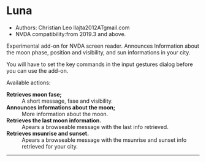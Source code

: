 # Luna #

*	Authors: Christian Leo llajta2012ATgmail.com
*	NVDA compatibility:from 2019.3 and above.

Experimental add-on for NVDA screen reader.
Announces Information about the moon phase, position and visibility, and sun informations in your city. 

You will have to set the key commands  in the input gestures dialog before you can use the add-on.

Available actions:

<dl>
<dt><strong>Retrieves moon fase;</strong></dt>
<dd>A short message, fase and visibility.</dd>
<dt><strong>Announces informations about the moon;</strong></dt>
<dd>More information about the moon.</dd>
<dt><strong>Retrieves the last moon information.</strong></dt>
<dd>Apears a browseable message with the last info retrieved.</dd>
<dt><strong>Retrieves msunrise and sunset.</strong></dt>
<dd>Apears a browseable message with the  msunrise and sunset info retrieved for your city.</dd>
</dl>

---
 

